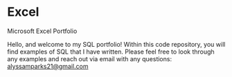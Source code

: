 # Excel
Microsoft Excel Portfolio

Hello, and welcome to my SQL portfolio! Within this code repository, you will find examples of SQL that I have written. Please feel free to look through any examples and reach out via email with any questions: alyssamparks21@gmail.com
